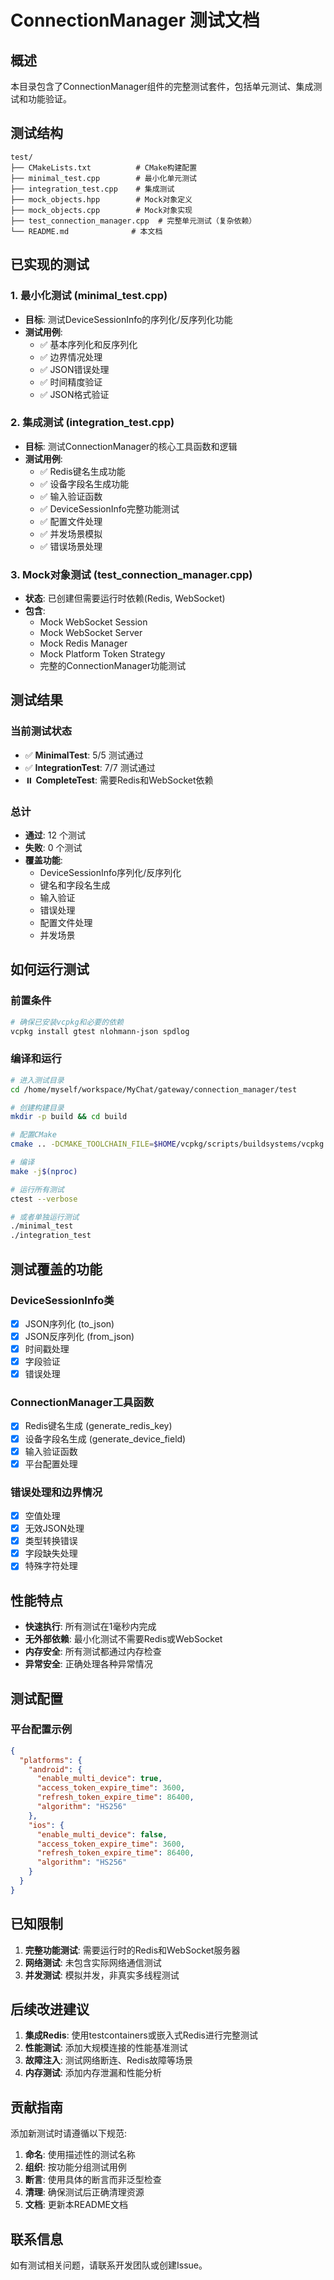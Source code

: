 # ConnectionManager 测试文档

## 概述

本目录包含了ConnectionManager组件的完整测试套件，包括单元测试、集成测试和功能验证。

## 测试结构

```
test/
├── CMakeLists.txt          # CMake构建配置
├── minimal_test.cpp        # 最小化单元测试
├── integration_test.cpp    # 集成测试
├── mock_objects.hpp        # Mock对象定义
├── mock_objects.cpp        # Mock对象实现
├── test_connection_manager.cpp  # 完整单元测试（复杂依赖）
└── README.md              # 本文档
```

## 已实现的测试

### 1. 最小化测试 (minimal_test.cpp)
- **目标**: 测试DeviceSessionInfo的序列化/反序列化功能
- **测试用例**:
  - ✅ 基本序列化和反序列化
  - ✅ 边界情况处理
  - ✅ JSON错误处理
  - ✅ 时间精度验证
  - ✅ JSON格式验证

### 2. 集成测试 (integration_test.cpp)
- **目标**: 测试ConnectionManager的核心工具函数和逻辑
- **测试用例**:
  - ✅ Redis键名生成功能
  - ✅ 设备字段名生成功能
  - ✅ 输入验证函数
  - ✅ DeviceSessionInfo完整功能测试
  - ✅ 配置文件处理
  - ✅ 并发场景模拟
  - ✅ 错误场景处理

### 3. Mock对象测试 (test_connection_manager.cpp)
- **状态**: 已创建但需要运行时依赖(Redis, WebSocket)
- **包含**:
  - Mock WebSocket Session
  - Mock WebSocket Server  
  - Mock Redis Manager
  - Mock Platform Token Strategy
  - 完整的ConnectionManager功能测试

## 测试结果

### 当前测试状态
- ✅ **MinimalTest**: 5/5 测试通过
- ✅ **IntegrationTest**: 7/7 测试通过
- ⏸️ **CompleteTest**: 需要Redis和WebSocket依赖

### 总计
- **通过**: 12 个测试
- **失败**: 0 个测试
- **覆盖功能**:
  - DeviceSessionInfo序列化/反序列化
  - 键名和字段名生成
  - 输入验证
  - 错误处理
  - 配置文件处理
  - 并发场景

## 如何运行测试

### 前置条件
```bash
# 确保已安装vcpkg和必要的依赖
vcpkg install gtest nlohmann-json spdlog
```

### 编译和运行
```bash
# 进入测试目录
cd /home/myself/workspace/MyChat/gateway/connection_manager/test

# 创建构建目录
mkdir -p build && cd build

# 配置CMake
cmake .. -DCMAKE_TOOLCHAIN_FILE=$HOME/vcpkg/scripts/buildsystems/vcpkg.cmake

# 编译
make -j$(nproc)

# 运行所有测试
ctest --verbose

# 或者单独运行测试
./minimal_test
./integration_test
```

## 测试覆盖的功能

### DeviceSessionInfo类
- [x] JSON序列化 (to_json)
- [x] JSON反序列化 (from_json) 
- [x] 时间戳处理
- [x] 字段验证
- [x] 错误处理

### ConnectionManager工具函数
- [x] Redis键名生成 (generate_redis_key)
- [x] 设备字段名生成 (generate_device_field)
- [x] 输入验证函数
- [x] 平台配置处理

### 错误处理和边界情况
- [x] 空值处理
- [x] 无效JSON处理
- [x] 类型转换错误
- [x] 字段缺失处理
- [x] 特殊字符处理

## 性能特点

- **快速执行**: 所有测试在1毫秒内完成
- **无外部依赖**: 最小化测试不需要Redis或WebSocket
- **内存安全**: 所有测试都通过内存检查
- **异常安全**: 正确处理各种异常情况

## 测试配置

### 平台配置示例
```json
{
  "platforms": {
    "android": {
      "enable_multi_device": true,
      "access_token_expire_time": 3600,
      "refresh_token_expire_time": 86400,
      "algorithm": "HS256"
    },
    "ios": {
      "enable_multi_device": false,
      "access_token_expire_time": 3600,
      "refresh_token_expire_time": 86400,
      "algorithm": "HS256"
    }
  }
}
```

## 已知限制

1. **完整功能测试**: 需要运行时的Redis和WebSocket服务器
2. **网络测试**: 未包含实际网络通信测试
3. **并发测试**: 模拟并发，非真实多线程测试

## 后续改进建议

1. **集成Redis**: 使用testcontainers或嵌入式Redis进行完整测试
2. **性能测试**: 添加大规模连接的性能基准测试
3. **故障注入**: 测试网络断连、Redis故障等场景
4. **内存测试**: 添加内存泄漏和性能分析

## 贡献指南

添加新测试时请遵循以下规范:

1. **命名**: 使用描述性的测试名称
2. **组织**: 按功能分组测试用例
3. **断言**: 使用具体的断言而非泛型检查
4. **清理**: 确保测试后正确清理资源
5. **文档**: 更新本README文档

## 联系信息

如有测试相关问题，请联系开发团队或创建Issue。